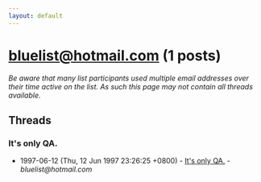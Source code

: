 ```yaml
---
layout: default
---
```


# bluelist@hotmail.com (1 posts)

_Be aware that many list participants used multiple email addresses over their time active on the list. As such this page may not contain all threads available._

## Threads

### It's only QA.
+ 1997-06-12 (Thu, 12 Jun 1997 23:26:25 +0800) - [It's only QA.](/archive/1997/06/19727e72b4907744cabf87622312ade0fa65f5c1952951dc178b741684fc4c02) - _bluelist@hotmail.com_

